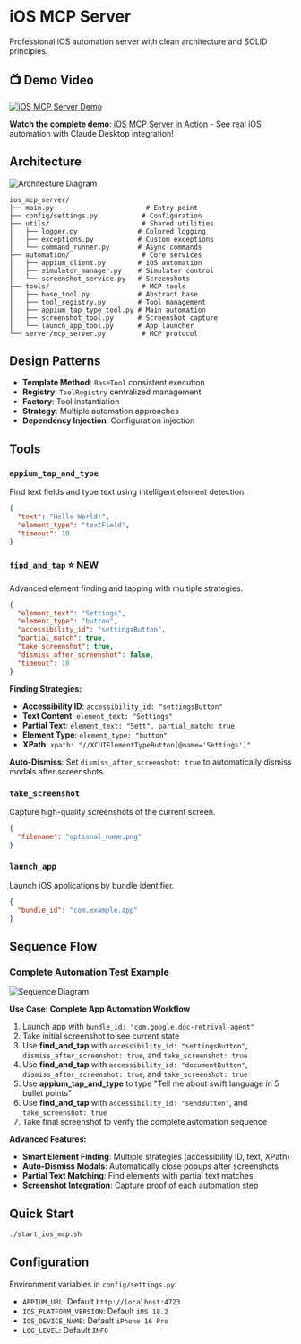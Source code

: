 # iOS MCP Server

Professional iOS automation server with clean architecture and SOLID principles.

## 📺 Demo Video

[![iOS MCP Server Demo](https://img.youtube.com/vi/480AmvL9ziQ/maxresdefault.jpg)](https://www.youtube.com/watch?v=480AmvL9ziQ)

**Watch the complete demo**: [iOS MCP Server in Action](https://www.youtube.com/watch?v=480AmvL9ziQ) - See real iOS automation with Claude Desktop integration!

## Architecture

![Architecture Diagram](../archDiagram.png)

```
ios_mcp_server/
├── main.py                       # Entry point
├── config/settings.py           # Configuration
├── utils/                       # Shared utilities
│   ├── logger.py               # Colored logging
│   ├── exceptions.py           # Custom exceptions
│   └── command_runner.py       # Async commands
├── automation/                  # Core services
│   ├── appium_client.py        # iOS automation
│   ├── simulator_manager.py    # Simulator control
│   └── screenshot_service.py   # Screenshots
├── tools/                       # MCP tools
│   ├── base_tool.py            # Abstract base
│   ├── tool_registry.py        # Tool management
│   ├── appium_tap_type_tool.py # Main automation
│   ├── screenshot_tool.py      # Screenshot capture
│   └── launch_app_tool.py      # App launcher
└── server/mcp_server.py         # MCP protocol
```

## Design Patterns

- **Template Method**: `BaseTool` consistent execution
- **Registry**: `ToolRegistry` centralized management
- **Factory**: Tool instantiation
- **Strategy**: Multiple automation approaches
- **Dependency Injection**: Configuration injection

## Tools

### `appium_tap_and_type`
Find text fields and type text using intelligent element detection.
```json
{
  "text": "Hello World!",
  "element_type": "textField",
  "timeout": 10
}
```

### `find_and_tap` ⭐ **NEW**
Advanced element finding and tapping with multiple strategies.
```json
{
  "element_text": "Settings",
  "element_type": "button",
  "accessibility_id": "settingsButton",
  "partial_match": true,
  "take_screenshot": true,
  "dismiss_after_screenshot": false,
  "timeout": 10
}
```

**Finding Strategies:**
- **Accessibility ID**: `accessibility_id: "settingsButton"`
- **Text Content**: `element_text: "Settings"`
- **Partial Text**: `element_text: "Sett", partial_match: true`
- **Element Type**: `element_type: "button"`
- **XPath**: `xpath: "//XCUIElementTypeButton[@name='Settings']"`

**Auto-Dismiss**: Set `dismiss_after_screenshot: true` to automatically dismiss modals after screenshots.

### `take_screenshot`
Capture high-quality screenshots of the current screen.
```json
{
  "filename": "optional_name.png"
}
```

### `launch_app`
Launch iOS applications by bundle identifier.
```json
{
  "bundle_id": "com.example.app"
}
```

## Sequence Flow

### Complete Automation Test Example

![Sequence Diagram](../sequenceDiagram.png)

**Use Case: Complete App Automation Workflow**
1. Launch app with `bundle_id: "com.google.doc-retrival-agent"`
2. Take initial screenshot to see current state
3. Use **find_and_tap** with `accessibility_id: "settingsButton"`, `dismiss_after_screenshot: true`, and `take_screenshot: true`
4. Use **find_and_tap** with `accessibility_id: "documentButton"`, `dismiss_after_screenshot: true`, and `take_screenshot: true`
5. Use **appium_tap_and_type** to type "Tell me about swift language in 5 bullet points"
6. Use **find_and_tap** with `accessibility_id: "sendButton"`, and `take_screenshot: true`
7. Take final screenshot to verify the complete automation sequence

**Advanced Features:**
- **Smart Element Finding**: Multiple strategies (accessibility ID, text, XPath)
- **Auto-Dismiss Modals**: Automatically close popups after screenshots
- **Partial Text Matching**: Find elements with partial text matches
- **Screenshot Integration**: Capture proof of each automation step

## Quick Start

```bash
./start_ios_mcp.sh
```

## Configuration

Environment variables in `config/settings.py`:
- `APPIUM_URL`: Default `http://localhost:4723`
- `IOS_PLATFORM_VERSION`: Default `iOS 18.2`
- `IOS_DEVICE_NAME`: Default `iPhone 16 Pro`
- `LOG_LEVEL`: Default `INFO` 